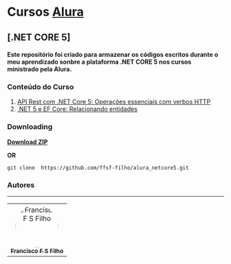 # Cursos [Alura](https://www.alura.com.br/)

## [.NET CORE 5]

#### Este repositório foi criado para armazenar os códigos escritos durante o meu aprendizado sonbre a plataforma .NET CORE 5 nos cursos ministrado pela Alura.

### Conteúdo do Curso

1. [API Rest com .NET Core 5: Operações essenciais com verbos HTTP](https://github.com/ffsf-filho/alura_netcore5/tree/main/FilmesAPI)
2. [.NET 5 e EF Core: Relacionando entidades](https://github.com/ffsf-filho/alura_netcore5/tree/main/CimemaAPI)

### Downloading

<strong><a href="https://github.com/ffsf-filho/alura_netcore5/archive/main.zip">Download ZIP</a></strong>

<strong>OR</strong>

```
git clone  https://github.com/ffsf-filho/alura_netcore5.git
```

### Autores

---

<table>
  <tr>
      <td align="center">
        <a href="https://github.com/ffsf-filho">
          <img style="border-radius: 50%;" src="https://avatars.githubusercontent.com/u/70358338?v=4" width="100px;" alt="Francisco F S Filho">
          <br />
          <sub>
            <b>Francisco F S Filho</b>
          </sub>
        </a>
      </td>
  </tr>
</table>
